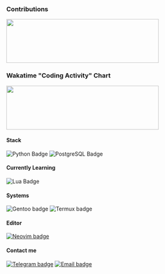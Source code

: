 <h3><b>Contributions</b></h3>

<img
    src="https://github-readme-stats-git-masterrstaa-rickstaa.vercel.app/api?username=mrtnvgr&count_private=true&hide_title=true&bg_color=000000&text_color=dadada&show_icons=true&icon_color=dadada&ring_color=dadada&include_all_commits=true&hide=stars,contribs&border_radius=0&hide_rank=true&card_width=400px&custom_title=."
    width="400px"
    height="115px"
/>

<h3><b>Wakatime "Coding Activity" Chart</b></h3>

<!-- use github actions, add Languages(with whitelist), editor/os-->

<img
     src="https://wakatime.com/share/@mrtnvgr/eece2036-2ca2-4e7e-9d14-8aacf1b490de.svg"
     width="400px"
     height="115px"
/>

<h4>Stack</h4>

![Python Badge]
![PostgreSQL Badge]

<h4><b>Currently Learning</b></h4>

![Lua Badge]

<!-- TOLEARN LIST: -->
<!-- - Rust -->

<h4><b>Systems</b></h4>

![Gentoo badge]
![Termux badge]

<h4><b>Editor</b></h4>

[![Neovim badge]](https://github.com/mrtnvgr/init.lua)

<h4><b>Contact me</b></h4>

[![Telegram badge]](https://t.me/mrtnvgr)
[![Email badge]](mailto:martynovegorOF@yandex.ru)

<!-- Badges -->

[Python Badge]: https://img.shields.io/badge/python-%25.svg?style=for-the-badge&logoColor=dadada&color=000000&logo=python
[PostgreSQL Badge]: https://img.shields.io/badge/postgresql-%25.svg?style=for-the-badge&logoColor=dadada&color=000000&logo=postgresql
[Lua Badge]: https://img.shields.io/badge/lua-%25.svg?style=for-the-badge&color=000000&logoColor=dadada&logo=lua
[Gentoo Badge]: https://img.shields.io/badge/gentoo-%25.svg?style=for-the-badge&color=000000&logoColor=dadada&logo=gentoo
[Termux Badge]: https://img.shields.io/badge/termux-%25.svg?style=for-the-badge&color=000000&logoColor=dadada&logo=android
[Neovim Badge]: https://img.shields.io/badge/neovim-%25.svg?style=for-the-badge&color=000000&logoColor=dadada&logo=neovim
[Telegram Badge]: https://img.shields.io/badge/telegram-%25.svg?style=for-the-badge&color=000000&logoColor=dadada&logo=telegram
[Email Badge]: https://img.shields.io/badge/email-%25.svg?style=for-the-badge&color=000000&logoColor=dadada
